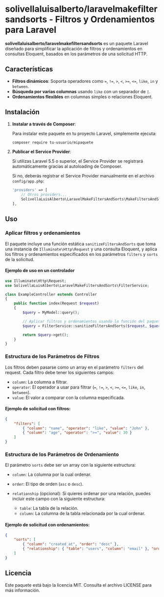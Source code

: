 
# solivellaluisalberto/laravelmakefiltersandsorts - Filtros y Ordenamientos para Laravel

**solivellaluisalberto/laravelmakefiltersandsorts** es un paquete Laravel diseñado para simplificar la aplicación de filtros y ordenamientos en consultas Eloquent, basados en los parámetros de una solicitud HTTP.

## Características

- **Filtros dinámicos**: Soporta operadores como `=`, `!=`, `>`, `<`, `>=`, `<=`, `like`, `in` y `between`.
- **Búsqueda por varias columnas** usando `like` con un separador de `|`.
- **Ordenamientos flexibles** en columnas simples o relaciones Eloquent.

## Instalación

1. **Instalar a través de Composer**:

   Para instalar este paquete en tu proyecto Laravel, simplemente ejecuta:

   ```bash
   composer require tu-usuario/mipaquete
   ```

2. **Publicar el Service Provider**:

   Si utilizas Laravel 5.5 o superior, el Service Provider se registrará automáticamente gracias al autoloading de Composer.

   Si no, deberás registrar el Service Provider manualmente en el archivo `config/app.php`:

   ```php
   'providers' => [
       // Otros providers...
       SolivellaLuisAlberto\LaravelMakeFiltersAndSorts\MakeFiltersAndSortsServiceProvider::class,
   ],
   ```

## Uso

### Aplicar filtros y ordenamientos

El paquete incluye una función estática `sanitizeFiltersAndSorts` que toma una instancia de `Illuminate\Http\Request` y una consulta Eloquent, y aplica los filtros y ordenamientos especificados en los parámetros `filters` y `sorts` de la solicitud.

#### Ejemplo de uso en un controlador

```php
use Illuminate\Http\Request;
use SolivellaLuisAlberto\LaravelMakeFiltersAndSorts\FilterService;

class ExampleController extends Controller
{
    public function index(Request $request)
    {
        $query = MyModel::query();

        // Aplicar filtros y ordenamientos usando la función del paquete
        $query = FilterService::sanitizeFiltersAndSorts($request, $query);

        return $query->get();
    }
}
```

### Estructura de los Parámetros de Filtros

Los filtros deben pasarse como un array en el parámetro `filters` del request. Cada filtro debe tener los siguientes campos:

- `column`: La columna a filtrar.
- `operator`: El operador a usar para filtrar (`=`, `!=`, `>`, `<`, `>=`, `<=`, `like`, `in`, `between`).
- `value`: El valor a comparar con la columna especificada.

#### Ejemplo de solicitud con filtros:

```json
{
    "filters": [
        { "column": "name", "operator": "like", "value": "John" },
        { "column": "age", "operator": ">=", "value": 30 }
    ]
}
```

### Estructura de los Parámetros de Ordenamiento

El parámetro `sorts` debe ser un array con la siguiente estructura:

- `column`: La columna por la cual ordenar.
- `order`: El tipo de orden (`asc` o `desc`).
- `relationship` (opcional): Si quieres ordenar por una relación, puedes incluir este campo con la siguiente estructura:

    - `table`: La tabla de la relación.
    - `column`: La columna de la tabla relacionada por la cual ordenar.

#### Ejemplo de solicitud con ordenamientos:

```json
{
    "sorts": [
        { "column": "created_at", "order": "desc" },
        { "relationship": { "table": "users", "column": "email" }, "order": "asc" }
    ]
}
```

## Licencia

Este paquete está bajo la licencia MIT. Consulta el archivo LICENSE para más información.
